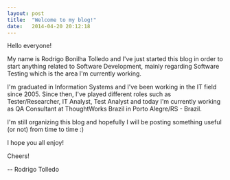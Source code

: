 ```yaml
---
layout: post
title:  "Welcome to my blog!"
date:   2014-04-20 20:12:18
---
```


Hello everyone!

My name is Rodrigo Bonilha Tolledo and I've just started this blog in order to start anything related to Software Development, mainly regarding Software Testing which is the area I'm currently working.

I'm graduated in Information Systems and I've been working in the IT field since 2005. Since then, I've played different roles such as Tester/Researcher, IT Analyst, Test Analyst and today I'm currently working as QA Consultant at ThoughtWorks Brazil in Porto Alegre/RS - Brazil.

I'm still organizing this blog and hopefully I will be posting something useful (or not) from time to time :)

I hope you all enjoy!

Cheers!

-- Rodrigo Tolledo

